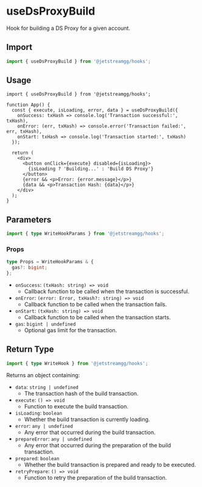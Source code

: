 # useDsProxyBuild

Hook for building a DS Proxy for a given account.

## Import

```ts
import { useDsProxyBuild } from '@jetstreamgg/hooks';
```

## Usage

```tsx
import { useDsProxyBuild } from '@jetstreamgg/hooks';

function App() {
  const { execute, isLoading, error, data } = useDsProxyBuild({
    onSuccess: txHash => console.log('Transaction successful:', txHash),
    onError: (err, txHash) => console.error('Transaction failed:', err, txHash),
    onStart: txHash => console.log('Transaction started:', txHash)
  });

  return (
    <div>
      <button onClick={execute} disabled={isLoading}>
        {isLoading ? 'Building...' : 'Build DS Proxy'}
      </button>
      {error && <p>Error: {error.message}</p>}
      {data && <p>Transaction Hash: {data}</p>}
    </div>
  );
}
```

## Parameters

```ts
import { type WriteHookParams } from '@jetstreamgg/hooks';
```

### Props

```ts
type Props = WriteHookParams & {
  gas?: bigint;
};
```

- `onSuccess`: `(txHash: string) => void`
  - Callback function to be called when the transaction is successful.
- `onError`: `(error: Error, txHash?: string) => void`
  - Callback function to be called when the transaction fails.
- `onStart`: `(txHash: string) => void`
  - Callback function to be called when the transaction starts.
- `gas`: `bigint | undefined`
  - Optional gas limit for the transaction.

## Return Type

```ts
import { type WriteHook } from '@jetstreamgg/hooks';
```

Returns an object containing:

- `data`: `string | undefined`
  - The transaction hash of the build transaction.
- `execute`: `() => void`
  - Function to execute the build transaction.
- `isLoading`: `boolean`
  - Whether the build transaction is currently loading.
- `error`: `any | undefined`
  - Any error that occurred during the build transaction.
- `prepareError`: `any | undefined`
  - Any error that occurred during the preparation of the build transaction.
- `prepared`: `boolean`
  - Whether the build transaction is prepared and ready to be executed.
- `retryPrepare`: `() => void`
  - Function to retry the preparation of the build transaction.
